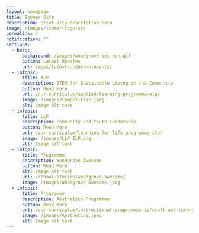 ```yaml
---
layout: homepage
title: Isomer Site
description: Brief site description here
image: /images/isomer-logo.svg
permalink: /
notification: ""
sections:
  - hero:
      background: /images/woodgrove sec sch.gif
      button: Latest Updates
      url: /wgss/latest-update-n-events/
  - infopic:
      title: ALP
      description: STEM for Sustainable Living in the Community
      button: Read More
      url: /our-curriculum/applied-learning-programme-alp/
      image: /images/Competition.jpeg
      alt: Image alt text
  - infopic:
      title: LLP
      description: Community and Youth Leadership
      button: Read More
      url: /our-curriculum/learning-for-life-programme-llp/
      image: /images/LLP ILP.png
      alt: Image alt text
  - infopic:
      title: Programme
      description: Woodgrove Awesome
      button: Read More
      alt: Image alt text
      url: /school-stories/woodgrove-awesome/
      image: /images/Woodgrove Awesome.jpeg
  - infopic:
      title: Programme
      description: Aesthetics Programme
      button: Read More
      url: /our-curriculum/instructional-programmes-ip/craft-and-technology
      image: /images/Aesthetics.jpeg
      alt: Image alt text
---
```

